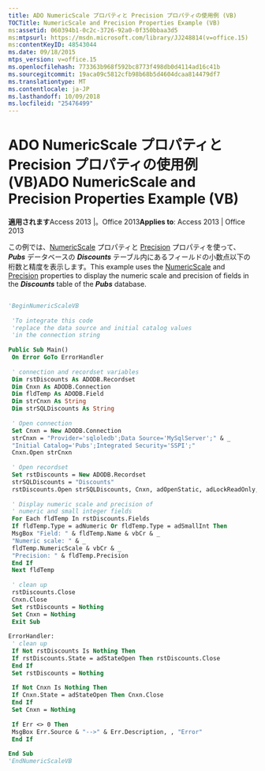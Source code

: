 ```yaml
---
title: ADO NumericScale プロパティと Precision プロパティの使用例 (VB)
TOCTitle: NumericScale and Precision Properties Example (VB)
ms:assetid: 060394b1-0c2c-3726-92a0-0f350bbaa3d5
ms:mtpsurl: https://msdn.microsoft.com/library/JJ248814(v=office.15)
ms:contentKeyID: 48543044
ms.date: 09/18/2015
mtps_version: v=office.15
ms.openlocfilehash: 773363b968f592bc8773f498db0d4114ad16c41b
ms.sourcegitcommit: 19aca09c5812cfb98b68b5d4604dcaa814479df7
ms.translationtype: MT
ms.contentlocale: ja-JP
ms.lasthandoff: 10/09/2018
ms.locfileid: "25476499"
---
```

# <a name="ado-numericscale-and-precision-properties-example-vb"></a><span data-ttu-id="71420-102">ADO NumericScale プロパティと Precision プロパティの使用例 (VB)</span><span class="sxs-lookup"><span data-stu-id="71420-102">ADO NumericScale and Precision Properties Example (VB)</span></span>


<span data-ttu-id="71420-103">**適用されます**Access 2013 |。Office 2013</span><span class="sxs-lookup"><span data-stu-id="71420-103">**Applies to**: Access 2013 | Office 2013</span></span>

<span data-ttu-id="71420-104">この例では、[NumericScale](numericscale-property-ado.md) プロパティと [Precision](precision-property-ado.md) プロパティを使って、***Pubs*** データベースの ***Discounts*** テーブル内にあるフィールドの小数点以下の桁数と精度を表示します。</span><span class="sxs-lookup"><span data-stu-id="71420-104">This example uses the [NumericScale](numericscale-property-ado.md) and [Precision](precision-property-ado.md) properties to display the numeric scale and precision of fields in the ***Discounts*** table of the ***Pubs*** database.</span></span>

```vb 
 
'BeginNumericScaleVB 
 
 'To integrate this code 
 'replace the data source and initial catalog values 
 'in the connection string 
 
Public Sub Main() 
 On Error GoTo ErrorHandler 
 
 ' connection and recordset variables 
 Dim rstDiscounts As ADODB.Recordset 
 Dim Cnxn As ADODB.Connection 
 Dim fldTemp As ADODB.Field 
 Dim strCnxn As String 
 Dim strSQLDiscounts As String 
 
 ' Open connection 
 Set Cnxn = New ADODB.Connection 
 strCnxn = "Provider='sqloledb';Data Source='MySqlServer';" & _ 
 "Initial Catalog='Pubs';Integrated Security='SSPI';" 
 Cnxn.Open strCnxn 
 
 ' Open recordset 
 Set rstDiscounts = New ADODB.Recordset 
 strSQLDiscounts = "Discounts" 
 rstDiscounts.Open strSQLDiscounts, Cnxn, adOpenStatic, adLockReadOnly, adCmdTable 
 
 ' Display numeric scale and precision of 
 ' numeric and small integer fields 
 For Each fldTemp In rstDiscounts.Fields 
 If fldTemp.Type = adNumeric Or fldTemp.Type = adSmallInt Then 
 MsgBox "Field: " & fldTemp.Name & vbCr & _ 
 "Numeric scale: " & _ 
 fldTemp.NumericScale & vbCr & _ 
 "Precision: " & fldTemp.Precision 
 End If 
 Next fldTemp 
 
 ' clean up 
 rstDiscounts.Close 
 Cnxn.Close 
 Set rstDiscounts = Nothing 
 Set Cnxn = Nothing 
 Exit Sub 
 
ErrorHandler: 
 ' clean up 
 If Not rstDiscounts Is Nothing Then 
 If rstDiscounts.State = adStateOpen Then rstDiscounts.Close 
 End If 
 Set rstDiscounts = Nothing 
 
 If Not Cnxn Is Nothing Then 
 If Cnxn.State = adStateOpen Then Cnxn.Close 
 End If 
 Set Cnxn = Nothing 
 
 If Err <> 0 Then 
 MsgBox Err.Source & "-->" & Err.Description, , "Error" 
 End If 
 
End Sub 
'EndNumericScaleVB 
```

